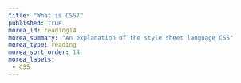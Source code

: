 ```yaml
---
title: "What is CSS?"
published: true
morea_id: reading14
morea_summary: "An explanation of the style sheet language CSS"
morea_type: reading
morea_sort_order: 14
morea_labels:
 - CSS
---
```


